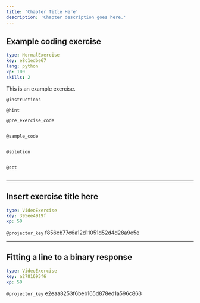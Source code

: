 ```yaml
---
title: 'Chapter Title Here'
description: 'Chapter description goes here.'
---
```


## Example coding exercise

```yaml
type: NormalExercise
key: e8c1edbe67
lang: python
xp: 100
skills: 2
```

This is an example exercise.

`@instructions`


`@hint`


`@pre_exercise_code`
```{python}

```

`@sample_code`
```{python}

```

`@solution`
```{python}

```

`@sct`
```{python}

```

---

## Insert exercise title here

```yaml
type: VideoExercise
key: 395ee4919f
xp: 50
```

`@projector_key`
f856cb77c6a12d11051d52d4d28a9e5e

---

## Fitting a line to a binary response

```yaml
type: VideoExercise
key: a2781695f6
xp: 50
```

`@projector_key`
e2eaa8253f6beb165d878ed1a596c863
